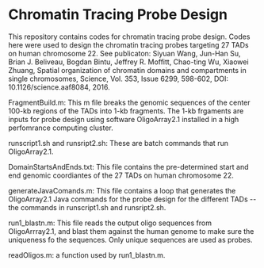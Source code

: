 # Chromatin Tracing Probe Design
This repository contains codes for chromatin tracing probe design.
Codes here were used to design the chromatin tracing probes targeting 27 TADs on human chromosome 22. See publicaton: Siyuan Wang, Jun-Han Su, Brian J. Beliveau, Bogdan Bintu, Jeffrey R. Moffitt, Chao-ting Wu, Xiaowei Zhuang, Spatial organization of chromatin domains and compartments in single chromosomes, Science, Vol. 353, Issue 6299, 598-602, DOI: 10.1126/science.aaf8084, 2016.

FragmentBuild.m: This m file breaks the genomic sequences of the center 100-kb regions of the TADs into 1-kb fragments. The 1-kb frgaments are inputs for probe design using software OligoArray2.1 installed in a high perfomrance computing cluster. 

runscript1.sh and runsript2.sh: These are batch commands that run OligoArray2.1.

DomainStartsAndEnds.txt: This file contains the pre-determined start and end genomic coordiantes of the 27 TADs on human chromosome 22.

generateJavaComands.m: This file contains a loop that generates the OligoArray2.1 Java commands for the probe design for the different TADs -- the commands in runscript1.sh and runsript2.sh.

run1_blastn.m: This file reads the output oligo sequences from OligoArrray2.1, and blast them against the human genome to make sure the uniqueness fo the sequences. Only unique sequences are used as probes.

readOligos.m: a function used by run1_blastn.m.
